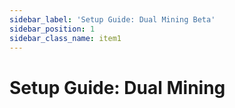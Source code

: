 ```yaml
---
sidebar_label: 'Setup Guide: Dual Mining Beta'
sidebar_position: 1
sidebar_class_name: item1
---
```


# Setup Guide: Dual Mining